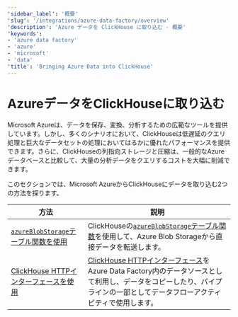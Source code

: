```yaml
---
'sidebar_label': '概要'
'slug': '/integrations/azure-data-factory/overview'
'description': 'Azure データを ClickHouse に取り込む - 概要'
'keywords':
- 'azure data factory'
- 'azure'
- 'microsoft'
- 'data'
'title': 'Bringing Azure Data into ClickHouse'
---
```





# AzureデータをClickHouseに取り込む

Microsoft Azureは、データを保存、変換、分析するための広範なツールを提供しています。しかし、多くのシナリオにおいて、ClickHouseは低遅延のクエリ処理と巨大なデータセットの処理においてはるかに優れたパフォーマンスを提供できます。さらに、ClickHouseの列指向ストレージと圧縮は、一般的なAzureデータベースと比較して、大量の分析データをクエリするコストを大幅に削減できます。

このセクションでは、Microsoft AzureからClickHouseにデータを取り込む2つの方法を探ります。

| 方法                                                                       | 説明                                                                                                                                                                        |
|----------------------------------------------------------------------------|---------------------------------------------------------------------------------------------------------------------------------------------------------------------------|
| [`azureBlobStorage`テーブル関数を使用](./using_azureblobstorage.md)        | ClickHouseの[`azureBlobStorage`テーブル関数](https://clickhouse.com/docs/sql-reference/table-functions/azureBlobStorage)を使用して、Azure Blob Storageから直接データを転送します。                                              |
| [ClickHouse HTTPインターフェースを使用](./using_http_interface.md)        | [ClickHouse HTTPインターフェース](https://clickhouse.com/docs/interfaces/http)をAzure Data Factory内のデータソースとして利用し、データをコピーしたり、パイプラインの一部としてデータフローアクティビティで使用します。            |
